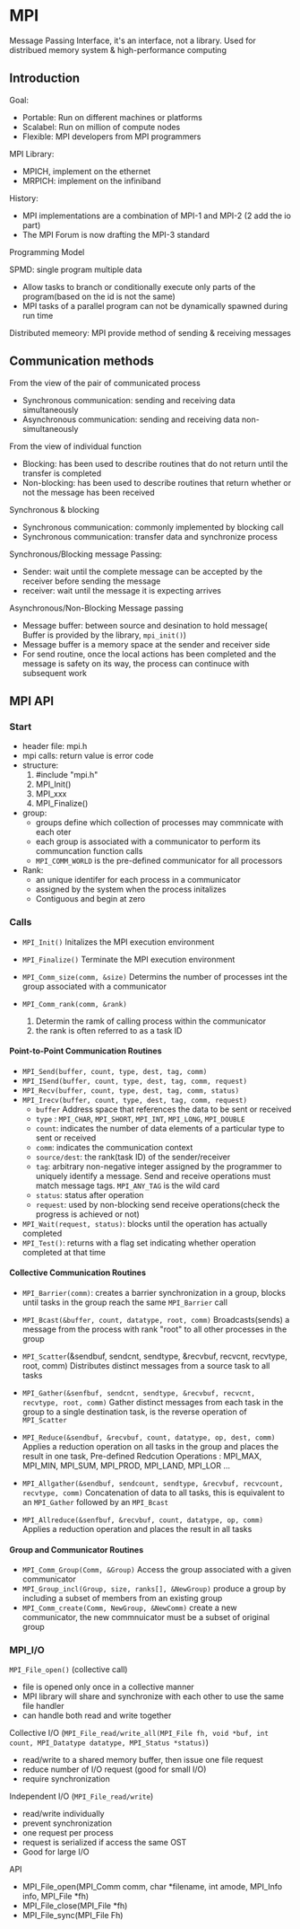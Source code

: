 # MPI

Message Passing Interface, it's an interface, not a library. Used for distribued memory system & high-performance computing

## Introduction

Goal:

- Portable: Run on different machines or platforms
- Scalabel: Run on million of compute nodes
- Flexible: MPI developers from MPI programmers

MPI Library:

- MPICH, implement on the ethernet
- MRPICH: implement on the infiniband

History:

- MPI implementations are a combination of MPI-1 and MPI-2 (2 add the io part)
- The MPI Forum is now drafting the MPI-3 standard

Programming Model

SPMD: single program multiple data

- Allow tasks to branch or conditionally execute only parts of the program(based on the id is not the same)
- MPI tasks of a parallel program can not be dynamically spawned during run time

Distributed memeory: MPI provide method of sending & receiving messages

## Communication methods

From the view of the pair of communicated process

- Synchronous communication: sending and receiving data simultaneously
- Asynchronous communication: sending and receiving data non-simultaneously

From the view of individual function

- Blocking: has been used to describe routines that do not return until the transfer is completed
- Non-blocking: has been used to describe routines that return whether or not the message has been received

Synchronous & blocking

- Synchronous communication: commonly implemented by blocking call
- Synchronous communication: transfer data and synchronize process

Synchronous/Blocking message Passing:

- Sender: wait until the complete message can be accepted by the receiver before sending the message
- receiver: wait until the message it is expecting arrives

Asynchronous/Non-Blocking Message passing

- Message buffer: between source and desination to hold message( Buffer is provided by the library, `mpi_init()`)
- Message buffer is a memory space at the sender and receiver side
- For send routine, once the local actions has been completed and the message is safety on its way, the process can continuce with subsequent work

## MPI API

### Start

- header file: mpi.h
- mpi calls: return value is error code
- structure:
   1. #include "mpi.h"  
   2. MPI_Init()
   3. MPI_xxx
   4. MPI_Finalize()
- group:
  - groups define which collection of processes may commnicate with each oter
  - each group is associated with a communicator to perform its communcation function calls
  - `MPI_COMM_WORLD` is the pre-defined communicator for all processors
- Rank:
  - an unique identifer for each process in a communicator
  - assigned by the system when the process initalizes
  - Contiguous and begin at zero

### Calls

- `MPI_Init()`
  Initalizes the MPI execution environment
- `MPI_Finalize()`
  Terminate the MPI execution environment
- `MPI_Comm_size(comm, &size)`
    Determins the number of processes int the group associated with a communicator
- `MPI_Comm_rank(comm, &rank)`

    1. Determin the ramk of calling process within the communicator
    2. the rank is often referred to as a task ID

#### Point-to-Point Communication Routines

- `MPI_Send(buffer, count, type, dest, tag, comm)`
- `MPI_ISend(buffer, count, type, dest, tag, comm, request)`
- `MPI_Recv(buffer, count, type, dest, tag, comm, status)`
- `MPI_Irecv(buffer, count, type, dest, tag, comm, request)`
  - `buffer` Address space that references the data to be sent or received
  - `type` : `MPI_CHAR`, `MPI_SHORT`, `MPI_INT`, `MPI_LONG`, `MPI_DOUBLE`
  - `count`: indicates the number of data elements of a particular type to sent or received
  - `comm`: indicates the communication context
  - `source/dest`: the rank(task ID) of the sender/receiver
  - `tag`: arbitrary non-negative integer assigned by the programmer to uniquely identify a message. Send and receive operations must match message tags. `MPI_ANY_TAG` is the wild card
  - `status`: status after operation
  - `request`: used by non-blocking send receive operations(check the progress is achieved or not)
- `MPI_Wait(request, status)`: blocks until the operation has actually completed
- `MPI_Test()`: returns with a flag set indicating whether operation completed at that time

#### Collective Communication Routines

- `MPI_Barrier(comm)`: creates a barrier synchronization in a group, blocks until tasks in the group reach the same `MPI_Barrier` call

- `MPI_Bcast(&buffer, count, datatype, root, comm)`
    Broadcasts(sends) a message from the process with rank "root" to all other processes in the group
- `MPI_Scatter`(&sendbuf, sendcnt, sendtype, &recvbuf, recvcnt, recvtype, root, comm)
    Distributes distinct messages from a source task to all tasks
- `MPI_Gather(&senfbuf, sendcnt, sendtype, &recvbuf, recvcnt, recvtype, root, comm)`
    Gather distinct messages from each task in the group to a single destination task, is the reverse operation of `MPI_Scatter`
- `MPI_Reduce(&sendbuf, &recvbuf, count, datatype, op, dest, comm)`
    Applies a reduction operation on all tasks in the group and places the result in one task, Pre-defined Redcution Operations : MPI_MAX, MPI_MIN, MPI_SUM, MPI_PROD, MPI_LAND, MPI_LOR ...
- `MPI_Allgather(&sendbuf, sendcount, sendtype, &recvbuf, recvcount, recvtype, comm)`
    Concatenation of data to all tasks, this is equivalent to an `MPI_Gather` followed by an `MPI_Bcast`
- `MPI_Allreduce(&senfbuf, &recvbuf, count, datatype, op, comm)`
    Applies a reduction operation and places the result in all tasks

#### Group and Communicator Routines

- `MPI_Comm_Group(Comm, &Group)`
    Access the group associated with a given communicator
- `MPI_Group_incl(Group, size, ranks[], &NewGroup)`
    produce a group by including a subset of members from an existing group
- `MPI_Comm_create(Comm, NewGroup, &NewComm)`
    create a new communicator, the new commnuicator must be a subset of original group

### MPI_I/O

`MPI_File_open()` (collective call)

- file is opened only once in a collective manner
- MPI library will share and synchronize with each other to use the same file handler
- can handle both read and write together

Collective I/O (`MPI_File_read/write_all(MPI_File fh, void *buf, int count, MPI_Datatype datatype, MPI_Status *status)`)

- read/write to a shared memory buffer, then issue one file request
- reduce number of I/O request (good for small I/O)
- require synchronization

Independent I/O (`MPI_File_read/write`)

- read/write individually
- prevent synchronization
- one request per process
- request is serialized if access the same OST
- Good for large I/O

API

- MPI_File_open(MPI_Comm comm, char *filename, int amode, MPI_Info info, MPI_File *fh)
- MPI_File_close(MPI_File *fh)
- MPI_File_sync(MPI_File Fh)